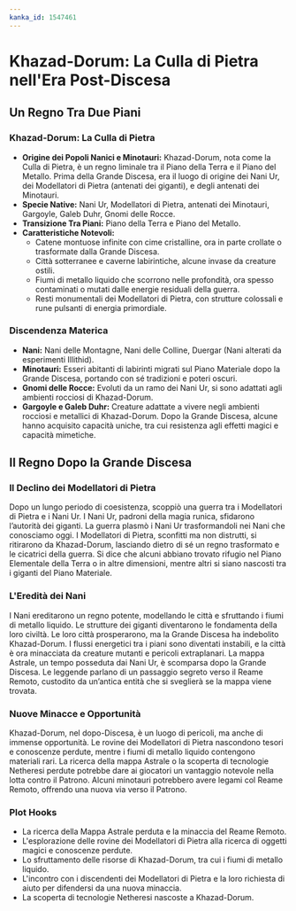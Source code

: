 ```yaml
---
kanka_id: 1547461
---
```


# Khazad-Dorum: La Culla di Pietra nell'Era Post-Discesa

## Un Regno Tra Due Piani

### Khazad-Dorum: La Culla di Pietra

* **Origine dei Popoli Nanici e Minotauri:** Khazad-Dorum, nota come la Culla di Pietra, è un regno liminale tra il Piano della Terra e il Piano del Metallo. Prima della Grande Discesa, era il luogo di origine dei Nani Ur, dei Modellatori di Pietra (antenati dei giganti), e degli antenati dei Minotauri.
* **Specie Native:** Nani Ur, Modellatori di Pietra, antenati dei Minotauri, Gargoyle, Galeb Duhr, Gnomi delle Rocce.
* **Transizione Tra Piani:** Piano della Terra e Piano del Metallo.
* **Caratteristiche Notevoli:**
  + Catene montuose infinite con cime cristalline, ora in parte crollate o trasformate dalla Grande Discesa.
  + Città sotterranee e caverne labirintiche, alcune invase da creature ostili.
  + Fiumi di metallo liquido che scorrono nelle profondità, ora spesso contaminati o mutati dalle energie residuali della guerra.
  + Resti monumentali dei Modellatori di Pietra, con strutture colossali e rune pulsanti di energia primordiale.

### Discendenza Materica

* **Nani:** Nani delle Montagne, Nani delle Colline, Duergar (Nani alterati da esperimenti Illithid).
* **Minotauri:** Esseri abitanti di labirinti migrati sul Piano Materiale dopo la Grande Discesa, portando con sé tradizioni e poteri oscuri.
* **Gnomi delle Rocce:** Evoluti da un ramo dei Nani Ur, si sono adattati agli ambienti rocciosi di Khazad-Dorum.
* **Gargoyle e Galeb Duhr:** Creature adattate a vivere negli ambienti rocciosi e metallici di Khazad-Dorum. Dopo la Grande Discesa, alcune hanno acquisito capacità uniche, tra cui resistenza agli effetti magici e capacità mimetiche.

## Il Regno Dopo la Grande Discesa

### Il Declino dei Modellatori di Pietra

Dopo un lungo periodo di coesistenza, scoppiò una guerra tra i Modellatori di Pietra e i Nani Ur. I Nani Ur, padroni della magia runica, sfidarono l’autorità dei giganti. La guerra plasmò i Nani Ur trasformandoli nei Nani che conosciamo oggi. I Modellatori di Pietra, sconfitti ma non distrutti, si ritirarono da Khazad-Dorum, lasciando dietro di sé un regno trasformato e le cicatrici della guerra. Si dice che alcuni abbiano trovato rifugio nel Piano Elementale della Terra o in altre dimensioni, mentre altri si siano nascosti tra i giganti del Piano Materiale.

### L'Eredità dei Nani

I Nani ereditarono un regno potente, modellando le città e sfruttando i fiumi di metallo liquido. Le strutture dei giganti diventarono le fondamenta della loro civiltà. Le loro città prosperarono, ma la Grande Discesa ha indebolito Khazad-Dorum. I flussi energetici tra i piani sono diventati instabili, e la città è ora minacciata da creature mutanti e pericoli extraplanari. La mappa Astrale, un tempo posseduta dai Nani Ur, è scomparsa dopo la Grande Discesa. Le leggende parlano di un passaggio segreto verso il Reame Remoto, custodito da un’antica entità che si sveglierà se la mappa viene trovata.

### Nuove Minacce e Opportunità

Khazad-Dorum, nel dopo-Discesa, è un luogo di pericoli, ma anche di immense opportunità. Le rovine dei Modellatori di Pietra nascondono tesori e conoscenze perdute, mentre i fiumi di metallo liquido contengono materiali rari. La ricerca della mappa Astrale o la scoperta di tecnologie Netheresi perdute potrebbe dare ai giocatori un vantaggio notevole nella lotta contro il Patrono. Alcuni minotauri potrebbero avere legami col Reame Remoto, offrendo una nuova via verso il Patrono.

### Plot Hooks

* La ricerca della Mappa Astrale perduta e la minaccia del Reame Remoto.
* L'esplorazione delle rovine dei Modellatori di Pietra alla ricerca di oggetti magici e conoscenze perdute.
* Lo sfruttamento delle risorse di Khazad-Dorum, tra cui i fiumi di metallo liquido.
* L'incontro con i discendenti dei Modellatori di Pietra e la loro richiesta di aiuto per difendersi da una nuova minaccia.
* La scoperta di tecnologie Netheresi nascoste a Khazad-Dorum.